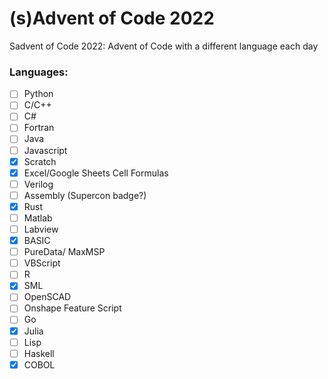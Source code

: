 # (s)Advent of Code 2022
Sadvent of Code 2022: Advent of Code with a different language each day

### Languages:
- [ ] Python
- [ ] C/C++
- [ ] C#
- [ ] Fortran
- [ ] Java
- [ ] Javascript
- [X] Scratch
- [X] Excel/Google Sheets Cell Formulas
- [ ] Verilog
- [ ] Assembly (Supercon badge?)
- [X] Rust
- [ ] Matlab
- [ ] Labview
- [X] BASIC
- [ ] PureData/ MaxMSP
- [ ] VBScript
- [ ] R
- [X] SML
- [ ] OpenSCAD
- [ ] Onshape Feature Script
- [ ] Go
- [X] Julia
- [ ] Lisp
- [ ] Haskell
- [X] COBOL
